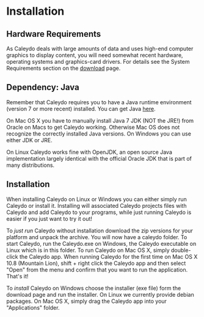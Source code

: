 Installation
=============

Hardware Requirements
-------------
As Caleydo deals with large amounts of data and uses high-end computer graphics to display content, you will need somewhat recent hardware, operating systems and graphics-card drivers. For details see the System Requirements section on the [download](http://www.icg.tugraz.at/project/caleydo/download-caleydo) page.

Dependency: Java
-----
Remember that Caleydo requires you to have a Java runtime environment (version 7 or more recent) installed. You can get Java [here](http://www.oracle.com/technetwork/java/javase/downloads/jdk7-downloads-1880260.html).

On Mac OS X you have to manually install Java 7 JDK (NOT the JRE!) from Oracle on Macs to get Caleydo working. Otherwise Mac OS does not recognize the correctly installed Java versions. On Windows you can use either JDK or JRE. 

On Linux Caleydo works fine with OpenJDK, an open source Java implementation largely identical with the official Oracle JDK that is part of many distributions. 

Installation
----------

When installing Caleydo on Linux or Windows you can either simply run Caleydo or install it. Installing will associated Caleydo projects files with Caleydo and add Caleydo to your programs, while just running Caleydo is easier if you just want to try it out! 

To *just run* Caleydo without installation download the zip versions for your platform and unpack the archive. You will now have a caleydo folder. To start Caleydo, run the Caleydo.exe on Windows, the Caleydo executable on Linux which is in this folder.  To run Caleydo on Mac OS X, simply double-click the Caleydo app. When running Caleydo for the first time on Mac OS X 10.8 (Mountain Lion), shift + right click the Caleydo app and then select "Open" from the menu and confirm that you want to run the application. That's it!

To *install* Caleydo on Windows choose the installer (exe file) form the download page and run the installer. On Linux we currently provide debian packages. On Mac OS X, simply drag the Caleydo app into your "Applications" folder.



